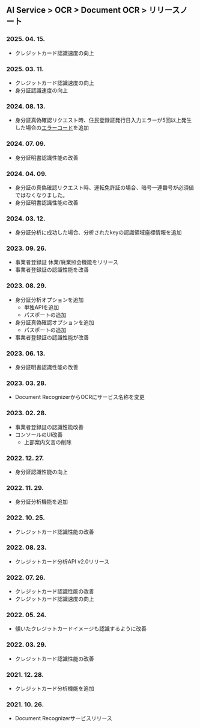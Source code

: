 ## AI Service > OCR > Document OCR > リリースノート

### 2025. 04. 15.
* クレジットカード認識速度の向上

### 2025. 03. 11.
* クレジットカード認識速度の向上
* 身分証認識速度の向上

### 2024. 08. 13.
* 身分証真偽確認リクエスト時、住民登録証発行日入力エラーが5回以上発生した場合の[エラーコード](./document-ocr-error-code.md)を追加

### 2024. 07. 09.
* 身分証明書認識性能の改善

### 2024. 04. 09.
* 身分証の真偽確認リクエスト時、運転免許証の場合、暗号一連番号が必須値ではなくなりました。
* 身分証明書認識性能の改善

### 2024. 03. 12.
* 身分証分析に成功した場合、分析されたkeyの認識領域座標情報を追加

### 2023. 09. 26.
* 事業者登録証 休業/廃業照会機能をリリース
* 事業者登録証の認識性能を改善

### 2023. 08. 29.
* 身分証分析オプションを追加
    * 単独APIを追加
    * パスポートの追加
* 身分証真偽確認オプションを追加
    * パスポートの追加
* 事業者登録証の認識性能が改善

### 2023. 06. 13.
* 身分証明書認識性能の改善

### 2023. 03. 28.
* Document RecognizerからOCRにサービス名称を変更

### 2023. 02. 28.
* 事業者登録証の認識性能改善
* コンソールのUI改善
    * 上部案内文言の削除

### 2022. 12. 27.
* 身分証認識性能の向上

### 2022. 11. 29.
* 身分証分析機能を追加

### 2022. 10. 25.
* クレジットカード認識性能の改善

### 2022. 08. 23.
* クレジットカード分析API v2.0リリース

### 2022. 07. 26.
* クレジットカード認識性能の改善
* クレジットカード認識速度の向上

### 2022. 05. 24.
* 傾いたクレジットカードイメージも認識するように改善

### 2022. 03. 29.
* クレジットカード認識性能の改善

### 2021. 12. 28.
* クレジットカード分析機能を追加

### 2021. 10. 26.
* Document Recognizerサービスリリース
